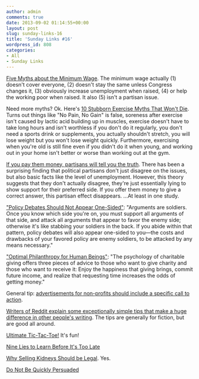 ```yaml
---
author: admin
comments: true
date: 2013-09-02 01:14:55+00:00
layout: post
slug: sunday-links-16
title: 'Sunday Links #16'
wordpress_id: 808
categories:
- All
- Sunday Links
---
```


[Five Myths about the Minimum Wage](http://www.washingtonpost.com/opinions/five-myths-about-the-minimum-wage/2013/04/05/d89b5fa8-9c8f-11e2-9a79-eb5280c81c63_story.html).  The minimum wage actually (1) doesn't cover everyone, (2) doesn't stay the same unless Congress changes it, (3) obviously increase unemployment when raised, (4) or help the working poor when raised. It also (5) isn't a partisan issue.

Need more myths?  Ok.  Here's [10 Stubborn Exercise Myths That Won't Die](http://lifehacker.com/5895140/10-stubborn-exercise-myths-that-wont-die-debunked-by-science).  Turns out things like "No Pain, No Gain" is false, soreness after exercise isn't caused by lactic acid building up in muscles, exercise doesn't have to take long hours and isn't worthless if you don't do it regularly, you don't need a sports drink or supplements, you actually shouldn't stretch, you will lose weight but you won't lose weight quickly.  Furthermore, exercising when you're old is still fine even if you didn't do it when young, and working out in your home isn't better or worse than working out at the gym.

[If you pay them money, partisans will tell you the truth](http://www.washingtonpost.com/blogs/wonkblog/wp/2013/06/03/if-you-pay-them-money-partisans-will-tell-you-the-truth/).  There has been a surprising finding that political partisans don't just disagree on the issues, but also basic facts like the level of unemployment.  However, this theory suggests that they don't actually disagree, they're just essentially lying to show support for their preferred side.  If you offer them money to give a correct answer, this partisan effect disappears.  ...At least in one study.

["Policy Debates Should Not Appear One-Sided"](http://lesswrong.com/lw/gz/policy_debates_should_not_appear_onesided/): "Arguments are soldiers.  Once you know which side you're on, you must support all arguments of that side, and attack all arguments that appear to favor the enemy side; otherwise it's like stabbing your soldiers in the back.  If you abide within that pattern, policy debates will also appear one-sided to you—the costs and drawbacks of your favored policy are enemy soldiers, to be attacked by any means necessary."

["Optimal Philanthropy for Human Beings"](http://lesswrong.com/lw/6py/optimal_philanthropy_for_human_beings/): "The psychology of charitable giving offers three pieces of advice to those who want to give charity and those who want to receive it: Enjoy the happiness that giving brings, commit future income, and realize that requesting time increases the odds of getting money."

General tip: [advertisements for non-profits should include a specific call to action](http://www.nonprofitmarketingblog.com/comments/getting_some_action/).

[Writers of Reddit explain some exceptionally simple tips that make a huge difference in other people's writing](http://www.reddit.com/r/AskReddit/comments/1jltqn/writers_of_reddit_what_are_exceptionally_simple/).  The tips are generally for fiction, but are good all around.

[Ultimate Tic-Tac-Toe!](http://mathwithbaddrawings.com/2013/06/16/ultimate-tic-tac-toe/)  It's fun!

[Nine Lies to Learn Before It's Too Late](http://www.marcandangel.com/2013/05/30/9-lies-to-unlearn-before-its-too-late/)

[Why Selling Kidneys Should be Legal](http://www.nytimes.com/2011/12/06/opinion/why-selling-kidneys-should-be-legal.html?_r=0).  Yes.

[Do Not Be Quickly Persuaded](http://commonsenseatheism.com/?p=1030)
